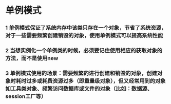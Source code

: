 # 单例模式

### 1 单例模式保证了系统内存中该类只存在一个对象，节省了系统资源，对于一些需要频繁创建销毁的对象，使用单例模式可以提高系统性能
### 2 当想实例化一个单例类的时候，必须要记住使用相应的获取对象的方法，而不是使用new
### 3 单例模式使用的场景：需要频繁的进行创建和销毁的对象，创建对象时耗时过多或耗费资源过多（即重量级对象），但又经常用到的对象如工具类对象、频繁访问数据库或文件的对象（比如：数据源、session工厂等）